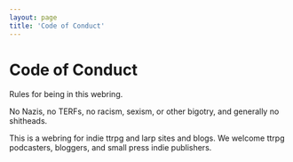 ```yaml
---
layout: page
title: 'Code of Conduct'
---
```


# Code of Conduct

Rules for being in this webring.

No Nazis, no TERFs, no racism, sexism, or other bigotry, and generally no shitheads.

This is a webring for indie ttrpg and larp sites and blogs. We welcome ttrpg podcasters, bloggers, and small press indie publishers.